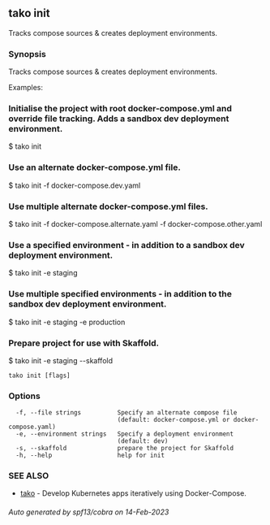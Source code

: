 ## tako init

Tracks compose sources & creates deployment environments.

### Synopsis

Tracks compose sources & creates deployment environments.

Examples:

  ### Initialise the project with root docker-compose.yml and override file tracking. Adds a sandbox dev deployment environment.
  $ tako init

  ### Use an alternate docker-compose.yml file.
  $ tako init -f docker-compose.dev.yaml

  ### Use multiple alternate docker-compose.yml files.
  $ tako init -f docker-compose.alternate.yaml -f docker-compose.other.yaml

  ### Use a specified environment - in addition to a sandbox dev deployment environment.
  $ tako init -e staging

  ### Use multiple specified environments - in addition to the sandbox dev deployment environment.
  $ tako init -e staging -e production

  ### Prepare project for use with Skaffold.
  $ tako init -e staging --skaffold

```
tako init [flags]
```

### Options

```
  -f, --file strings          Specify an alternate compose file
                              (default: docker-compose.yml or docker-compose.yaml)
  -e, --environment strings   Specify a deployment environment
                              (default: dev)
  -s, --skaffold              prepare the project for Skaffold
  -h, --help                  help for init
```

### SEE ALSO

* [tako](tako.md)	 - Develop Kubernetes apps iteratively using Docker-Compose.

###### Auto generated by spf13/cobra on 14-Feb-2023
